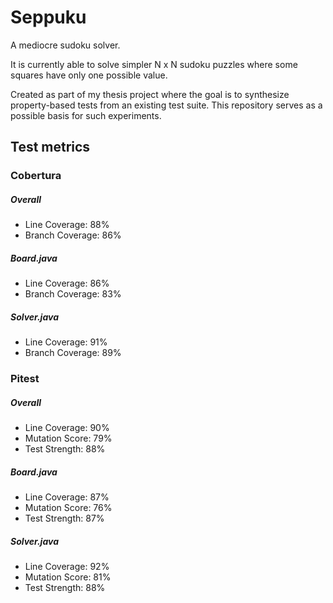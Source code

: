 # Seppuku

A mediocre sudoku solver.

It is currently able to solve simpler N x N sudoku puzzles where some squares have only one possible value.

Created as part of my thesis project where the goal is to synthesize property-based tests from an existing test suite.
This repository serves as a possible basis for such experiments.


## Test metrics

### Cobertura

##### Overall
* Line Coverage: 88%
* Branch Coverage: 86%

##### Board.java
* Line Coverage: 86%
* Branch Coverage: 83%

##### Solver.java
* Line Coverage: 91%
* Branch Coverage: 89%

### Pitest

##### Overall
* Line Coverage: 90%
* Mutation Score: 79%
* Test Strength: 88%

##### Board.java
* Line Coverage: 87%
* Mutation Score: 76%
* Test Strength: 87%

##### Solver.java
* Line Coverage: 92%
* Mutation Score: 81%
* Test Strength: 88%